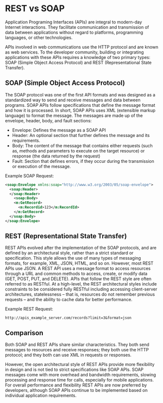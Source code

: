 # REST vs SOAP

Application Programing Interfaces (APIs) are integral to modern-day Internet interactions. They facilitate communication and transmission of data between applications without regard to platforms, programming languages, or other technologies.

APIs involved in web communications use the HTTP protocol and are known as web services. To the developer community, building or integrating applications with these APIs requires a knowledge of two primary types: SOAP (Simple Object Access Protocol) and REST (Representational State Transfer).

## SOAP (Simple Object Access Protocol)
The SOAP protocol was one of the first API formats and was designed as a standardized way to send and receive messages and data between programs. SOAP APIs follow specifications that define the message format and how it is processed. In short, SOAP APIs uses XML (extensible markup language) to format the message. The messages are made up of the envelope, header, body, and fault sections: 

- Envelope: Defines the message as a SOAP API
- Header: An optional section that further defines the message and its requirements.
- Body: The content of the message that contains either requests (such as, methods and parameters to execute on the target resource) or response (the data returned by the request)
- Fault: Section that defines errors, if they occur during the transmission or execution of the message.

Example SOAP Request:

```xml
<soap:Envelope xmlns:soap="http://www.w3.org/2003/05/soap-envelope">
  <soap:Header>
  </soap:Header>
    <soap:Body>
    <m:GetRecord>
      <m:Recordid>123</m:RecordId>
    </m:GetRecord>
  </soap:Body>
</soap:Envelope>
```
## REST (Representational State Transfer)
REST APIs evolved after the implementation of the SOAP protocols, and are defined by an architectural style, rather than a strict standard or specification. This style allows the use of many types of messaging formats, for example, XML, JSON, HTML, and so on. However, most REST APIs use JSON. A REST API uses a message format to access resources through a URL and common methods to access, create, or modify data (GET, POST, PUT, and DELETE). APIs that follow the REST style are often referred to as RESTful. At a high-level, the REST architectural styles include constraints to be considered fully RESTful including accessing client-server architectures, statelessness – that is, resources do not remember previous requests – and the ability to cache data for better performance.

Example REST Request:

```url
http://apis_example_server.com/records?limit=3&format=json
```

## Comparison
Both SOAP and REST APIs share similar characteristics. They both send messages to resources and receive responses; they both use the HTTP protocol; and they both can use XML in requests or responses. 

However, the open architectural style of REST APIs provide more flexibility in design and is not tied to strict specifications like SOAP APIs. SOAP messages come with more overhead and bandwidth requirements, slowing processing and response time for calls, especially for mobile applications. For overall performance and flexibility REST APIs are now preferred by developers, although SOAP APIs continue to be implemented based on individual application requirements.


